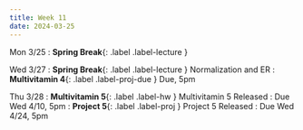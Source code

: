 ```yaml
---
title: Week 11
date: 2024-03-25
---
```


Mon 3/25
: **Spring Break**{: .label .label-lecture } 

Wed 3/27
: **Spring Break**{: .label .label-lecture } Normalization and ER
: **Multivitamin 4**{: .label .label-proj-due } Due, 5pm

Thu 3/28
: **Multivitamin 5**{: .label .label-hw } Multivitamin 5 Released
  : Due Wed 4/10, 5pm
: **Project 5**{: .label .label-proj } Project 5 Released
  : Due Wed 4/24, 5pm


